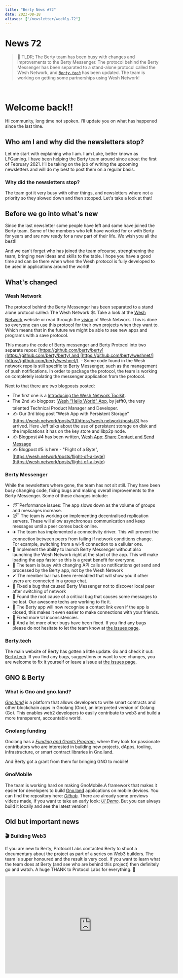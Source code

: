 ```yaml
---
title: "Berty News #72"
date: 2023-08-18
aliases: ["/newsletter/weekly-72"]
---
```


# News 72

>📰 TLDR;
The Berty team has been busy with changes and improvements to the Berty Messenger. The protocol behind the Berty Messenger has been separated to a stand-alone protocol called the Wesh Network, and *[`Berty.tech`](http://www.berty.tech)* has been updated. The team is working on getting some partnerships using Wesh Network!
</br>

# Welcome back!!
Hi community, long time not spoken. I'll update you on what has happened since the last time.

## Who am I and why did the newsletters stop?
Let me start with explaining who I am.
I am Luke, better known as LFGaming. I have been helping the Berty team around since about the first of February 2021. I’ll be taking on the job of writing the upcoming newsletters and will do my best to post them on a regular basis.

### Why did the newsletters stop?
The team got it very busy with other things, and newsletters where not a priority so they slowed down and then stopped. Let's take a look at that!

## Before we go into what's new
Since the last newsletter some people have left and some have joined the Berty team. Some of the members who left have worked for or with Berty for years and are now ready for a new part of their life. We wish you all the best!!

And we can't forget who has joined the team ofcourse, strengthening the team, bringing new ideas and skills to the table. I hope you have a good time and can be there when when the Wesh protocol is fully developed to be used in applications around the world!

## What's changed

### Wesh Network
The protocol behind the Berty Messenger has been separated to a stand alone protocol called: The Wesh Network 🕸. Take a look at the [Wesh Network](https://wesh.network/) website or read through the [vision](https://wesh.network/vision) of Wesh Network.  This is done so everyone can use this protocol for their own projects when they want to. Which means that in the future we might be able to see new apps and programs with a save protocol.

This means the code of Berty messenger and Berty Protocol into two separate repos: [https://github.com/berty/berty](https://github.com/berty/berty) and [https://github.com/berty/weshnet/](https://github.com/berty/weshnet/). -   Some code found in the Wesh network repo is still specific to Berty Messenger, such as the management of push notifications. In order to package the protocol, the team is working on completely isolating the messenger application from the protocol.

Next to that there are two blogposts posted:

- The first one is a [Introducing the Wesh Network Toolkit](https://wesh.network/posts/introducing-the-wesh-network-toolkit).
- The 2nd ✍️ blogpost  [Wesh “Hello World” App](https://wesh.network/posts/wesh-hello-world-app), by jefft0, the very talented Technical Product Manager and Developer.
- ✍️ Our 3rd blog post “Wesh App with Persistent Storage” [https://wesh.network/posts/3](https://wesh.network/posts/3) has arrived. Here Jeff talks about the use of persistent storage on disk and the implications it has on the key store and libp2p node.
- ✍️ Blogpost #4 has been written, [Wesh App: Share Contact and Send Message](https://wesh.network/posts/share-contact-and-send-message)
- ✍️ Blogpost #5 is here - "Flight of a Byte", [https://wesh.network/posts/flight-of-a-byte](https://wesh.network/posts/flight-of-a-byte)

### Berty Messenger
While the newsletters where gone, the team has not sit still. They have been busy changing code, fixing bugs and making overall improvements to the Berty Messenger. Some of these changes include:

- 😴Performance issues: The app slows down as the volume of groups and messages increase.
- 😴 The team is working on implementing decentralised replication servers. These will allow asynchronous communication and keep messages until a peer comes back online.
- ✈️ The team has implemented a connectivity driver. This will prevent the connection between peers from failing if network conditions change. For example, switching from a wi-fi connection to a cellular one.
- 👻 Implement the ability to launch Berty Messenger without also launching the Wesh Network right at the start of the app. This will make loading the app faster so this is a great benefit for everyone.
- 🔔 The team is busy with changing API calls so notifications get send and processed by the Berty app, not by the Wesh Network
- ✔ The member bar has been re-enabled that will show you if other users are connected in a group chat.
- 🐛 Fixed a bug that caused Berty Messenger not to discover local peer after switching of network
- 🐛 Found the root cause of a critical bug that causes some messages to be lost. Our awesome techs are working to fix it.
- 🔗 The Berty app will now recognise a contact link even if the app is closed, this makes it even easier to make connections with your friends.
- 🦋 Fixed more UI inconsistencies.
- 🐛 And a lot more other bugs have been fixed.
If you find any bugs please do not hesitate to let the team know at [the issues page](https://github.com/berty/berty/issues).

### Berty.tech
The main website of Berty has gotten a little update. Go and check it out: [Berty.tech](https://berty.tech/). If you find any bugs, suggestions or want to see changes, you are welcome to fix it yourself or leave a issue at [the issues page](https://github.com/berty/www.berty.tech/issues).

## **GNO & Berty**

### ****What is Gno and gno.land?****

*[Gno.land](https://gno.land/)* is a platform that allows developers to write smart contracts and other blockchain apps in Gnolang (Gno), an interpreted version of Golang (Go). This enables web2 developers to easily contribute to web3 and build a more transparent, accountable world.

### ****Gnolang funding****

Gnolang has a *[Funding and Grants Program](https://github.com/gnolang/ecosystem-fund-grants)*, where they look for passionate contributors who are interested in building new projects, dApps, tooling, infrastructure, or smart contract libraries in Gno.land.

And Berty got a grant from them for bringing GNO to mobile!

### ****GnoMobile****

The team is working hard on making GnoMobile.A framework that makes it easier for developers to build [Gno.land](http://Gno.land) applications on mobile devices. You can find the repository here: *[Github](https://github.com/gnolang/gnomobile)*. There are already some previews videos made, if you want to take an early look: *[UI Demo](https://www.loom.com/share/9537299635564761bc3a6d627411e33a)*. But you can always build it locally and see the latest version!

## Old but important news

### 🎬 Building Web3

If you are new to Berty, Protocol Labs contacted Berty to shoot a documentary about the project as part of a series on Web3 builders. The team is super honoured and the result is very cool.
If you want to learn what the team does at Berty (and see who are behind this project) then definitely go and watch.
A huge THANK to Protocol Labs for everything. 💙
<iframe width="560" height="315" src="https://www.youtube-nocookie.com/embed/cC-tXnMyiBc" title="YouTube video player" frameborder="0" allow="accelerometer; autoplay; clipboard-write; encrypted-media; gyroscope; picture-in-picture; web-share" allowfullscreen></iframe>